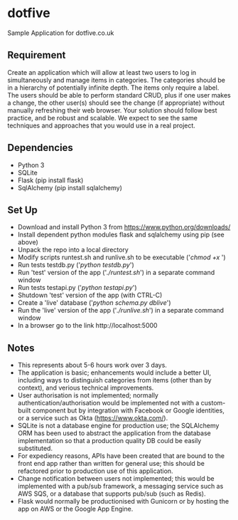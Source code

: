 # dotfive
Sample Application for dotfive.co.uk

## Requirement
Create an application which will allow at least two users to log in simultaneously and manage items in categories. The categories should be in a hierarchy of potentially infinite depth. The items only require a label.
The users should be able to perform standard CRUD, plus if one user makes a change, the other user(s) should see the change (if appropriate) without manually refreshing their web browser.
Your solution should follow best practice, and be robust and scalable. We expect to see the same techniques and approaches that you would use in a real project.

## Dependencies
- Python 3
- SQLite
- Flask (pip install flask)
- SqlAlchemy (pip install sqlalchemy)

## Set Up
- Download and install Python 3 from https://www.python.org/downloads/
- Install dependent python modules flask and sqlalchemy using pip (see above)
- Unpack the repo into a local directory
- Modify scripts runtest.sh and runlive.sh to be executable ('*chmod +x <scriptname>*')
- Run tests testdb.py ('*python testdb.py*')
- Run 'test' version of the app ('*./runtest.sh*') in a separate command window
- Run tests testapi.py ('*python testapi.py*')
- Shutdown 'test' version of the app (with CTRL-C)
- Create a 'live' database ('*python schema.py dblive*')
- Run the 'live' version of the app ('*./runlive.sh*') in a separate command window
- In a browser go to the link http://localhost:5000

## Notes
- This represents about 5-6 hours work over 3 days.
- The application is basic; enhancements would include a better UI, including ways to distinguish categories from items (other than by context), and verious technical improvements.
- User authorisation is not implemented; normally authentication/authorisation would be implemented not with a custom-built component but by integration with Facebook or Google identities, or a service such as Okta (https://www.okta.com/).
- SQLite is not a database engine for production use; the SQLAlchemy ORM has been used to abstract the application from the database implementation so that a production quality DB could be easily substituted.
- For expediency reasons, APIs have been created that are bound to the front end app rather than written for general use; this should be refactored prior to production use of this application.
- Change notification between users not implemented; this would be implemented with a pub/sub framework, a messaging service such as AWS SQS, or a database that supports pub/sub (such as Redis).
- Flask would normally be productionised with Gunicorn or by hosting the app on AWS or the Google App Engine.
